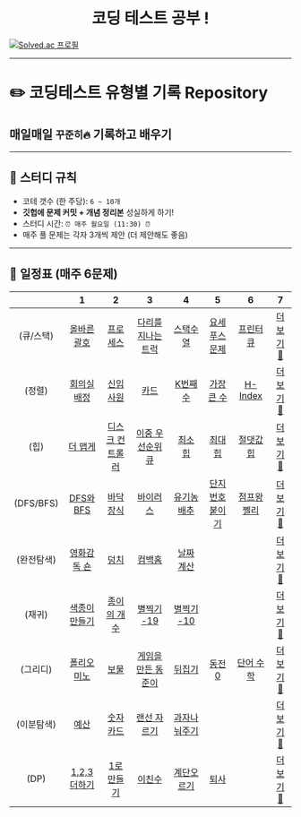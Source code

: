 <h1 align="center"> 코딩 테스트 공부 ! </h1>

[![Solved.ac 프로필](http://mazassumnida.wtf/api/generate_badge?boj=rlarhdms6828)](https://solved.ac/{handle})

---

# ✏️ **코딩테스트 유형별 기록 Repository**

## **매일매일 `꾸준히🔥` 기록하고 배우기**

---

## 🌟 **스터디 규칙**

- 코테 갯수 (한 주당): `6 ~ 10개`
- **깃헙에 문제 커밋 + 개념 정리본** 성실하게 하기!
- 스터디 시간: `⏰ 매주 월요일 (11:30) ⏰`
- 매주 풀 문제는 각자 3개씩 제안 (더 제안해도 좋음)

---

## **📅 일정표 (매주 6문제)**

|            |                                       1                                        |                                         2                                          |                                           3                                           |                                      4                                      |                                       5                                       |                                     6                                      |                                                   7                                                   |
| :--------: | :----------------------------------------------------------------------------: | :--------------------------------------------------------------------------------: | :-----------------------------------------------------------------------------------: | :-------------------------------------------------------------------------: | :---------------------------------------------------------------------------: | :------------------------------------------------------------------------: | :---------------------------------------------------------------------------------------------------: |
| (큐/스택)  | [올바른 괄호](https://school.programmers.co.kr/learn/courses/30/lessons/12909) |    [프로세스](https://school.programmers.co.kr/learn/courses/30/lessons/42587)     | [다리를 지나는 트럭](https://school.programmers.co.kr/learn/courses/30/lessons/42583) |              [스택수열](https://www.acmicpc.net/problem/1874)               |             [요세푸스 문제](https://www.acmicpc.net/problem/1158)             |             [프린터 큐](https://www.acmicpc.net/problem/1966)              | [더보기👀](https://github.com/gonn-i/CO-TE-study/tree/master/%EC%8A%A4%ED%83%9D%EA%B3%BC%20%ED%81%90) |
|   (정렬)   |              [회의실 배정](https://www.acmicpc.net/problem/1931)               |                  [신입사원](https://www.acmicpc.net/problem/1946)                  |                     [카드](https://www.acmicpc.net/problem/11652)                     | [K번째 수](https://school.programmers.co.kr/learn/courses/30/lessons/42748) | [가장 큰 수](https://school.programmers.co.kr/learn/courses/30/lessons/42746) | [H-Index](https://school.programmers.co.kr/learn/courses/30/lessons/42747) |           [더보기👀](https://github.com/gonn-i/CO-TE-study/tree/master/%EC%A0%95%EB%A0%AC)            |
|    (힙)    |   [더 맵게](https://school.programmers.co.kr/learn/courses/30/lessons/42626)   | [디스크 컨트롤러](https://school.programmers.co.kr/learn/courses/30/lessons/42627) |  [이중 우선순위 큐](https://school.programmers.co.kr/learn/courses/30/lessons/42628)  |               [최소 힙](https://www.acmicpc.net/problem/1927)               |               [최대 힙](https://www.acmicpc.net/problem/11279)                |             [절댓값 힙](https://www.acmicpc.net/problem/11286)             |                [더보기👀](https://github.com/gonn-i/CO-TE-study/tree/master/%ED%9E%99)                |
| (DFS/BFS)  |               [DFS와 BFS](https://www.acmicpc.net/problem/1260)                |                 [바닥 장식](https://www.acmicpc.net/problem/1388)                  |                   [바이러스](https://www.acmicpc.net/problem/2606)                    |             [유기농 배추](https://www.acmicpc.net/problem/1012)             |            [단지번호 붙이기](https://www.acmicpc.net/problem/2667)            |            [점프왕 쩰리](https://www.acmicpc.net/problem/16173)            |                [더보기👀](https://github.com/gonn-i/CO-TE-study/tree/master/DFS%2CBFS)                |
| (완전탐색) |              [영화감독 숀](https://www.acmicpc.net/problem/1436)               |                    [덩치](https://www.acmicpc.net/problem/7568)                    |                    [컴백홈](https://www.acmicpc.net/problem/1189)                     |              [날짜 계산](https://www.acmicpc.net/problem/1476)              |                                     [](/)                                     |                                   [](/)                                    |  [더보기👀](https://github.com/gonn-i/CO-TE-study/tree/master/%EC%99%84%EC%A0%84%ED%83%90%EC%83%89)   |     |
|   (재귀)   |             [색종이 만들기 ](https://www.acmicpc.net/problem/2630)             |                [종이의 개수](https://www.acmicpc.net/problem/1780)                 |                  [별찍기 -19](https://www.acmicpc.net/problem/10994)                  |             [별찍기 -10](https://www.acmicpc.net/problem/2447)              |                                     [](/)                                     |                                   [](/)                                    |           [더보기👀](https://github.com/gonn-i/CO-TE-study/tree/master/%EC%9E%AC%EA%B7%80)            |
| (그리디) |              [폴리오미노](https://www.acmicpc.net/problem/1343)               |                    [보물](https://www.acmicpc.net/problem/1026)                    |                    [게임을 만든 동준이](https://www.acmicpc.net/problem/2847)                     |              [뒤집기](https://www.acmicpc.net/problem/1439)              |                                     [동전 0](https://www.acmicpc.net/problem/11047)                                     |                                   [단어 수학](https://www.acmicpc.net/problem/1339)                                    |  [더보기👀](https://github.com/gonn-i/CO-TE-study/tree/master/%EC%99%84%EC%A0%84%ED%83%90%EC%83%89)   |     |
| (이분탐색) |              [예산](https://www.acmicpc.net/problem/2512)               |                    [숫자카드](https://www.acmicpc.net/problem/10815)                    |                    [랜선 자르기](https://www.acmicpc.net/problem/1654)                     |              [과자나눠주기](https://www.acmicpc.net/problem/16401)              |                                     [](/)                                     |                                   [](/)                                    |  [더보기👀]()   |     |
| (DP) |              [1,2,3 더하기](https://www.acmicpc.net/problem/9095)               |                    [1로 만들기](https://www.acmicpc.net/problem/1463)                    |                    [이친수](https://www.acmicpc.net/problem/2193)                     |              [계단오르기](https://www.acmicpc.net/problem/2579)              |                                     [퇴사](https://www.acmicpc.net/problem/14501)                                     |                                   [](/)                                    |  [더보기👀]()   |     |
